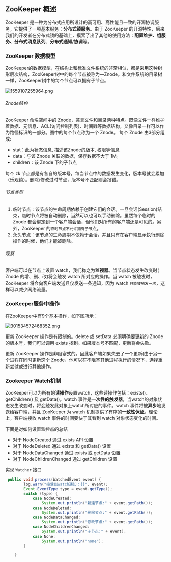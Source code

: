 ## **ZooKeeper 概述**

ZooKeeper 是一种为分布式应用所设计的高可用、高性能且一致的开源协调服务，它提供了一项基本服务：**分布式锁服务**。由于 ZooKeeper 的开源特性，后来我们的开发者在分布式锁的基础上，摸索了出了其他的使用方法：**配置维护、组服务、分布式消息队列**、**分布式通知/协调**等。



### **ZooKeeper 数据模型**

ZooKeeper的数据模型，在结构上和标准文件系统的非常相似，都是采用这种树形层次结构，ZooKeeper树中的每个节点被称为—Znode。和文件系统的目录树一样，ZooKeeper树中的每个节点可以拥有子节点。

![1559107255964.png](https://blog-07.oss-cn-guangzhou.aliyuncs.com/picBak/1559107255964.png)

###### Znode结构

ZooKeeper 命名空间中的 Znode，兼具文件和目录两种特点。既像文件一样维护着数据、元信息、ACL(访问控制列表)、时间戳等数据结构，又像目录一样可以作为路径标识的一部分。图中的每个节点称为一个 Znode。 每个 Znode 由3部分组成:

* stat：此为状态信息, 描述该Znode的版本, 权限等信息
* data：与该 Znode 关联的数据，保存数据不大于 1M。
* children：该 Znode 下的子节点

每个 zk 节点都是有各自的版本号，每当节点中的数据发生变化，版本号就会累加（乐观锁）。删除/修改过时节点，版本号不匹配则会报错。

###### 节点类型

1. 临时节点：该节点的生命周期依赖于创建它们的会话。一旦会话(Session)结束，临时节点将被自动删除，当然可以也可以手动删除。虽然每个临时的 Znode 都会绑定到一个客户端会话，但他们对所有的客户端还是可见的。另外，ZooKeeper 的`临时节点不允许拥有子节`点。
2. 永久节点：该节点的生命周期不依赖于会话，并且只有在客户端显示执行删除操作的时候，他们才能被删除。

###### 观察

客户端可以在节点上设置 watch，我们称之为**监视器**。当节点状态发生改变时( Znode 的增、删、改)将会触发  watch 所对应的操作。当 watch 被触发时，ZooKeeper 将会向客户端发送且仅发送一条通知，因为 watch `只能被触发一次`，这样可以减少网络流量。



### **ZooKeeper服务中操作**

在ZooKeeper中有9个基本操作，如下图所示：

![301534572468352.png](https://blog-07.oss-cn-guangzhou.aliyuncs.com/picBak/301534572468352.png)

更新 ZooKeeper 操作是有限制的。delete 或 setData 必须明确要更新的 Znode 的版本号，我们可以调用 exists 找到。如果版本号不匹配，更新将会失败。

更新 ZooKeeper 操作是非阻塞式的。因此客户端如果失去了一个更新(由于另一个进程在同时更新这个 Znode，他可以在不阻塞其他进程执行的情况下，选择重新尝试或进行其他操作。

### **Zookeeper Watch机制**

ZooKeeper可以为所有的**读操作**设置watch，这些读操作包括：exists()、getChildren() 及 getData()。watch 事件是**一次性的触发器**，当watch的对象状态发生改变时，将会触发此对象上watch所对应的事件。watch 事件将被**异步**地发送给客户端，并且 ZooKeeper 为 watch 机制提供了有序的**一致性保证**。理论上，客户端接收 watch 事件的时间要快于其看到 watch 对象状态变化的时间。

下面是对如何设置监控点的总结 
- 对于 NodeCreated 通过 exists API 设置 
- 对于 NodeDeleted 通过 exists 和 getData() 设置 
- 对于 NodeDataChanged 通过 exists 或 getData 设置 
- 对于 NodeChildrenChanged 通过 getChildren 设置

实现 `Watcher` 接口

```java
 public void process(WatchedEvent event) {
        log.warn("接受到watch通知：{}", event);
        Event.EventType type = event.getType();
        switch (type) {
            case NodeCreated:
                System.out.println("新建节点:" + event.getPath());
            case NodeDeleted:
                System.out.println("删除节点:" + event.getPath());
            case NodeDataChanged:
                System.out.println("修改节点:" + event.getPath());
            case NodeChildrenChanged:
                System.out.println("子节点:" + event);
            case None:
                System.out.println("none");
        }

    }
```
